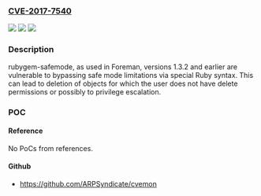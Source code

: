 ### [CVE-2017-7540](https://cve.mitre.org/cgi-bin/cvename.cgi?name=CVE-2017-7540)
![](https://img.shields.io/static/v1?label=Product&message=rubygem-safemode&color=blue)
![](https://img.shields.io/static/v1?label=Version&message=%3D%201.3.2%20and%20earlier%20&color=brighgreen)
![](https://img.shields.io/static/v1?label=Vulnerability&message=CWE-184&color=brighgreen)

### Description

rubygem-safemode, as used in Foreman, versions 1.3.2 and earlier are vulnerable to bypassing safe mode limitations via special Ruby syntax. This can lead to deletion of objects for which the user does not have delete permissions or possibly to privilege escalation.

### POC

#### Reference
No PoCs from references.

#### Github
- https://github.com/ARPSyndicate/cvemon

